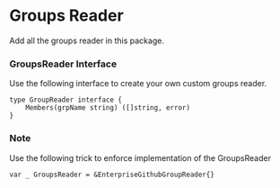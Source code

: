 # Groups Reader

Add all the groups reader in this package.


### GroupsReader Interface

Use the following interface to create your own custom groups reader.
```golang
type GroupReader interface {
	Members(grpName string) ([]string, error)
}
```

### Note

Use the following trick to enforce implementation of the GroupsReader

```golang
var _ GroupsReader = &EnterpriseGithubGroupReader{}
```
